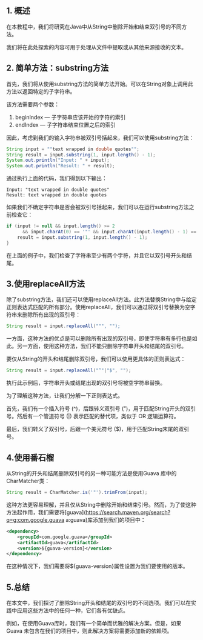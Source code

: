 ## 1. 概述

在本教程中，我们将研究在Java中从String中删除开始和结束双引号的不同方法。

我们将在此处探索的内容可用于处理从文件中提取或从其他来源接收的文本。

## 2. 简单方法：substring方法

首先，我们将从使用substring方法的简单方法开始。可以在String对象上调用此方法以返回特定的子字符串。

该方法需要两个参数：

1.  beginIndex — 子字符串应该开始的字符的索引
2.  endIndex — 子字符串结束位置之后的索引

因此，考虑到我们的输入字符串被双引号括起来，我们可以使用substring方法：

```java
String input = ""text wrapped in double quotes"";
String result = input.substring(1, input.length() - 1);
System.out.println("Input: " + input);
System.out.println("Result: " + result);
```

通过执行上面的代码，我们得到以下输出：

```plaintext
Input: "text wrapped in double quotes"
Result: text wrapped in double quotes
```

如果我们不确定字符串是否会被双引号括起来，我们可以在运行substring方法之前检查它：

```java
if (input != null && input.length() >= 2 
      && input.charAt(0) == '"' && input.charAt(input.length() - 1) == '"') {
    result = input.substring(1, input.length() - 1);
}
```

在上面的例子中，我们检查了字符串至少有两个字符，并且它以双引号开头和结尾。

## 3.使用replaceAll方法

除了substring方法，我们还可以使用replaceAll方法。此方法替换String中与给定正则表达式匹配的所有部分。使用replaceAll，我们可以通过将双引号替换为空字符串来删除所有出现的双引号：

```java
String result = input.replaceAll(""", "");
```

一方面，这种方法的优点是可以删除所有出现的双引号，即使字符串有多行也是如此。另一方面，使用这种方法，我们不能只删除字符串开头和结尾的双引号。

要仅从String的开头和结尾删除双引号，我们可以使用更具体的正则表达式：

```java
String result = input.replaceAll("^"|"$", "");
```

执行此示例后，字符串开头或结尾出现的双引号将被空字符串替换。

为了理解这种方法，让我们分解一下正则表达式。

首先，我们有一个插入符号 (^)，后跟转义双引号 (”)，用于匹配String开头的双引号。然后有一个管道符号 (|) 表示匹配的替代项，类似于 OR 逻辑运算符。

最后，我们转义了双引号，后跟一个美元符号 ($)，用于匹配String末尾的双引号。

## 4.使用番石榴

从String的开头和结尾删除双引号的另一种可能方法是使用Guava 库中的CharMatcher类：

```java
String result = CharMatcher.is('"').trimFrom(input);
```

这种方法更容易理解，并且仅从String中删除开始和结束引号。然而，为了使这种方法起作用，我们需要将[guava](https://search.maven.org/search?q=g:com.google.guava a:guava)库添加到我们的项目中：

```xml
<dependency>
    <groupId>com.google.guava</groupId>
    <artifactId>guava</artifactId>
    <version>${guava-version}</version>
</dependency>
```

在这种情况下，我们需要将${guava-version}属性设置为我们要使用的版本。

## 5.总结

在本文中，我们探讨了删除String开头和结尾的双引号的不同选项。我们可以在实践中应用这些方法中的任何一种，它们各有优缺点。

例如，在使用Guava库时，我们有一个简单而优雅的解决方案。但是，如果 Guava 未包含在我们的项目中，则此解决方案将需要添加新的依赖项。